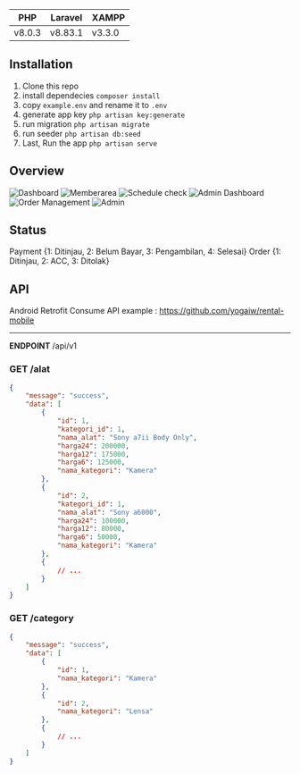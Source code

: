 
PHP | Laravel | XAMPP |
--- | --- | --- |
v8.0.3 | v8.83.1 | v3.3.0 |

## Installation
1. Clone this repo
2. install dependecies `composer install`
3. copy `example.env` and rename it to `.env`
4. generate app key `php artisan key:generate`
5. run migration `php artisan migrate`
6. run seeder `php artisan db:seed`
7. Last, Run the app `php artisan serve`

## Overview
![Dashboard](https://github.com/yogaiw/yogaiw.github.io/blob/master/content/kancilrentreadme/1.png)
![Memberarea](https://github.com/yogaiw/yogaiw.github.io/blob/master/content/kancilrentreadme/3.png)
![Schedule check](https://github.com/yogaiw/yogaiw.github.io/blob/master/content/kancilrentreadme/7.png)
![Admin Dashboard](https://github.com/yogaiw/yogaiw.github.io/blob/master/content/kancilrentreadme/4.png)
![Order Management](https://github.com/yogaiw/yogaiw.github.io/blob/master/content/kancilrentreadme/5.png)
![Admin](https://github.com/yogaiw/yogaiw.github.io/blob/master/content/kancilrentreadme/2.png)

## Status
Payment {1: Ditinjau, 2: Belum Bayar, 3: Pengambilan, 4: Selesai}
Order {1: Ditinjau, 2: ACC, 3: Ditolak}

## API
Android Retrofit Consume API example : https://github.com/yogaiw/rental-mobile <br>
***
**ENDPOINT** /api/v1 <br>

### **GET** /alat
```json
{
    "message": "success",
    "data": [
        {
            "id": 1,
            "kategori_id": 1,
            "nama_alat": "Sony a7ii Body Only",
            "harga24": 200000,
            "harga12": 175000,
            "harga6": 125000,
            "nama_kategori": "Kamera"
        },
        {
            "id": 2,
            "kategori_id": 1,
            "nama_alat": "Sony a6000",
            "harga24": 100000,
            "harga12": 80000,
            "harga6": 50000,
            "nama_kategori": "Kamera"
        },
        {
            // ...
        }
    ]
}
```
### **GET** /category
```json
{
    "message": "success",
    "data": [
        {
            "id": 1,
            "nama_kategori": "Kamera"
        },
        {
            "id": 2,
            "nama_kategori": "Lensa"
        },
        {
            // ...
        }
    ]
}
```
